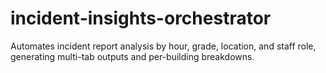 # incident-insights-orchestrator
Automates incident report analysis by hour, grade, location, and staff role, generating multi-tab outputs and per-building breakdowns.
